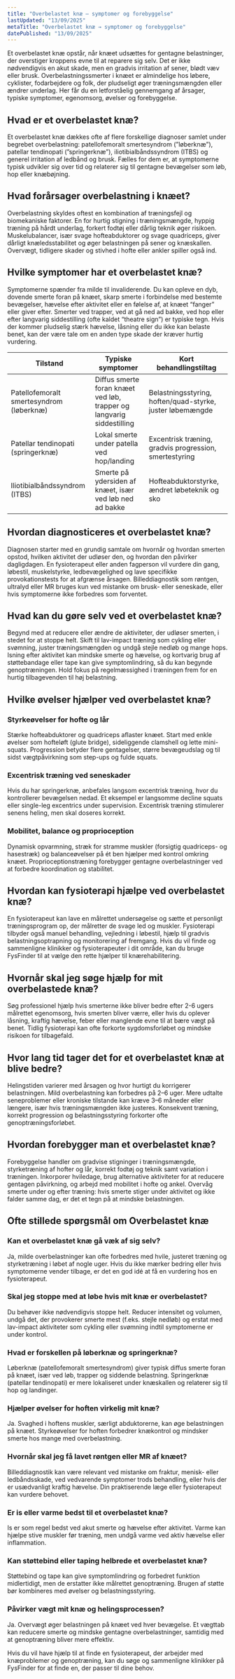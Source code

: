```yaml
---
title: "Overbelastet knæ – symptomer og forebyggelse"
lastUpdated: "13/09/2025"
metaTitle: "Overbelastet knæ → symptomer og forebyggelse"
datePublished: "13/09/2025"
---
```


Et overbelastet knæ opstår, når knæet udsættes for gentagne belastninger, der overstiger kroppens evne til at reparere sig selv. Det er ikke nødvendigvis en akut skade, men en gradvis irritation af sener, blødt væv eller brusk. Overbelastningssmerter i knæet er almindelige hos løbere, cyklister, fodarbejdere og folk, der pludseligt øger træningsmængden eller ændrer underlag. Her får du en letforståelig gennemgang af årsager, typiske symptomer, egenomsorg, øvelser og forebyggelse.

## Hvad er et overbelastet knæ?

Et overbelastet knæ dækkes ofte af flere forskellige diagnoser samlet under begrebet overbelastning: patellofemoralt smertesyndrom (”løberknæ”), patellar tendinopati (”springerknæ”), iliotibialbåndssyndrom (ITBS) og generel irritation af ledbånd og brusk. Fælles for dem er, at symptomerne typisk udvikler sig over tid og relaterer sig til gentagne bevægelser som løb, hop eller knæbøjning.

## Hvad forårsager overbelastning i knæet?

Overbelastning skyldes oftest en kombination af træningsfejl og biomekaniske faktorer. En for hurtig stigning i træningsmængde, hyppig træning på hårdt underlag, forkert fodtøj eller dårlig teknik øger risikoen. Muskelubalancer, især svage hofteabduktorer og svage quadriceps, giver dårligt knæledsstabilitet og øger belastningen på sener og knæskallen. Overvægt, tidligere skader og stivhed i hofte eller ankler spiller også ind.

## Hvilke symptomer har et overbelastet knæ?

Symptomerne spænder fra milde til invaliderende. Du kan opleve en dyb, dovende smerte foran på knæet, skarp smerte i forbindelse med bestemte bevægelser, hævelse efter aktivitet eller en følelse af, at knæet “fanger” eller giver efter. Smerter ved trapper, ved at gå ned ad bakke, ved hop eller efter langvarig siddestilling (ofte kaldet “theatre sign”) er typiske tegn. Hvis der kommer pludselig stærk hævelse, låsning eller du ikke kan belaste benet, kan der være tale om en anden type skade der kræver hurtig vurdering.

| Tilstand | Typiske symptomer | Kort behandlingstiltag |
|---|---|---|
| Patellofemoralt smertesyndrom (løberknæ) | Diffus smerte foran knæet ved løb, trapper og langvarig siddestilling | Belastningsstyring, hoften/quad-styrke, juster løbemængde |
| Patellar tendinopati (springerknæ) | Lokal smerte under patella ved hop/landing | Excentrisk træning, gradvis progression, smertestyring |
| Iliotibialbåndssyndrom (ITBS) | Smerte på ydersiden af knæet, især ved løb ned ad bakke | Hofteabduktorstyrke, ændret løbeteknik og sko |

## Hvordan diagnosticeres et overbelastet knæ?

Diagnosen starter med en grundig samtale om hvornår og hvordan smerten opstod, hvilken aktivitet der udløser den, og hvordan den påvirker dagligdagen. En fysioterapeut eller anden fagperson vil vurdere din gang, løbestil, muskelstyrke, ledbevægelighed og lave specifikke provokationstests for at afgrænse årsagen. Billeddiagnostik som røntgen, ultralyd eller MR bruges kun ved mistanke om brusk- eller seneskade, eller hvis symptomerne ikke forbedres som forventet.

## Hvad kan du gøre selv ved et overbelastet knæ?

Begynd med at reducere eller ændre de aktiviteter, der udløser smerten, i stedet for at stoppe helt. Skift til lav-impact træning som cykling eller svømning, juster træningsmængden og undgå stejle nedløb og mange hops. Isning efter aktivitet kan mindske smerte og hævelse, og kortvarig brug af støttebandage eller tape kan give symptomlindring, så du kan begynde genoptræningen. Hold fokus på regelmæssighed i træningen frem for en hurtig tilbagevenden til høj belastning.

## Hvilke øvelser hjælper ved overbelastet knæ?

### Styrkeøvelser for hofte og lår
Stærke hofteabduktorer og quadriceps aflaster knæet. Start med enkle øvelser som hofteløft (glute bridge), sideliggende clamshell og lette mini-squats. Progression betyder flere gentagelser, større bevægeudslag og til sidst vægtpåvirkning som step-ups og fulde squats.

### Excentrisk træning ved seneskader
Hvis du har springerknæ, anbefales langsom excentrisk træning, hvor du kontrollerer bevægelsen nedad. Et eksempel er langsomme decline squats eller single-leg excentrics under supervision. Excentrisk træning stimulerer senens heling, men skal doseres korrekt.

### Mobilitet, balance og proprioception
Dynamisk opvarmning, stræk for stramme muskler (forsigtig quadriceps- og hasestræk) og balanceøvelser på ét ben hjælper med kontrol omkring knæet. Proprioceptionstræning forebygger gentagne overbelastninger ved at forbedre koordination og stabilitet.

## Hvordan kan fysioterapi hjælpe ved overbelastet knæ?

En fysioterapeut kan lave en målrettet undersøgelse og sætte et personligt træningsprogram op, der målretter de svage led og muskler. Fysioterapi tilbyder også manuel behandling, vejledning i løbestil, hjælp til gradvis belastningsoptrapning og monitorering af fremgang. Hvis du vil finde og sammenligne klinikker og fysioterapeuter i dit område, kan du bruge FysFinder til at vælge den rette hjælper til knærehabilitering.

## Hvornår skal jeg søge hjælp for mit overbelastede knæ?

Søg professionel hjælp hvis smerterne ikke bliver bedre efter 2-6 ugers målrettet egenomsorg, hvis smerten bliver værre, eller hvis du oplever låsning, kraftig hævelse, feber eller manglende evne til at bære vægt på benet. Tidlig fysioterapi kan ofte forkorte sygdomsforløbet og mindske risikoen for tilbagefald.

## Hvor lang tid tager det for et overbelastet knæ at blive bedre?

Helingstiden varierer med årsagen og hvor hurtigt du korrigerer belastningen. Mild overbelastning kan forbedres på 2–6 uger. Mere udtalte seneproblemer eller kroniske tilstande kan kræve 3–6 måneder eller længere, især hvis træningsmængden ikke justeres. Konsekvent træning, korrekt progression og belastningsstyring forkorter ofte genoptræningsforløbet.

## Hvordan forebygger man et overbelastet knæ?

Forebyggelse handler om gradvise stigninger i træningsmængde, styrketræning af hofter og lår, korrekt fodtøj og teknik samt variation i træningen. Inkorporer hviledage, brug alternative aktiviteter for at reducere gentagen påvirkning, og arbejd med mobilitet i hofte og ankel. Overvåg smerte under og efter træning: hvis smerte stiger under aktivitet og ikke falder samme dag, er det et tegn på at mindske belastningen.

## Ofte stillede spørgsmål om Overbelastet knæ

### Kan et overbelastet knæ gå væk af sig selv?
Ja, milde overbelastninger kan ofte forbedres med hvile, justeret træning og styrketræning i løbet af nogle uger. Hvis du ikke mærker bedring eller hvis symptomerne vender tilbage, er det en god idé at få en vurdering hos en fysioterapeut.

### Skal jeg stoppe med at løbe hvis mit knæ er overbelastet?
Du behøver ikke nødvendigvis stoppe helt. Reducer intensitet og volumen, undgå det, der provokerer smerte mest (f.eks. stejle nedløb) og erstat med lav-impact aktiviteter som cykling eller svømning indtil symptomerne er under kontrol.

### Hvad er forskellen på løberknæ og springerknæ?
Løberknæ (patellofemoralt smertesyndrom) giver typisk diffus smerte foran på knæet, især ved løb, trapper og siddende belastning. Springerknæ (patellar tendinopati) er mere lokaliseret under knæskallen og relaterer sig til hop og landinger.

### Hjælper øvelser for hoften virkelig mit knæ?
Ja. Svaghed i hoftens muskler, særligt abduktorerne, kan øge belastningen på knæet. Styrkeøvelser for hoften forbedrer knækontrol og mindsker smerte hos mange med overbelastning.

### Hvornår skal jeg få lavet røntgen eller MR af knæet?
Billeddiagnostik kan være relevant ved mistanke om fraktur, menisk- eller ledbåndsskade, ved vedvarende symptomer trods behandling, eller hvis der er usædvanligt kraftig hævelse. Din praktiserende læge eller fysioterapeut kan vurdere behovet.

### Er is eller varme bedst til et overbelastet knæ?
Is er som regel bedst ved akut smerte og hævelse efter aktivitet. Varme kan hjælpe stive muskler før træning, men undgå varme ved aktiv hævelse eller inflammation.

### Kan støttebind eller taping helbrede et overbelastet knæ?
Støttebind og tape kan give symptomlindring og forbedret funktion midlertidigt, men de erstatter ikke målrettet genoptræning. Brugen af støtte bør kombineres med øvelser og belastningsstyring.

### Påvirker vægt mit knæ og helingsprocessen?
Ja. Overvægt øger belastningen på knæet ved hver bevægelse. Et vægttab kan reducere smerte og mindske gentagne overbelastninger, samtidig med at genoptræning bliver mere effektiv.

Hvis du vil have hjælp til at finde en fysioterapeut, der arbejder med knæproblemer og genoptræning, kan du søge og sammenligne klinikker på FysFinder for at finde en, der passer til dine behov.